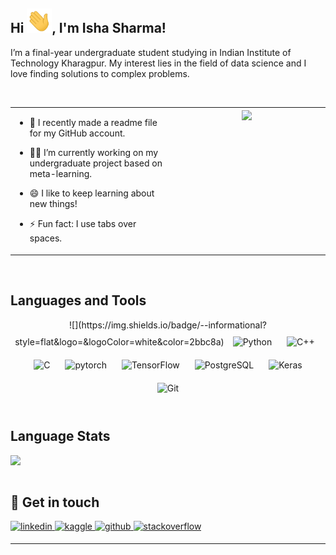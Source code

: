 ## Hi <img src="https://github.com/IshaSharma222/IshaSharma222/blob/main/wave.gif?raw=true" width="40px">, I'm Isha Sharma!  
  

I’m a final-year undergraduate student studying in Indian Institute of Technology Kharagpur.  My interest lies in the field of data science and I love finding solutions to complex problems.  
  

<br/>  

<table><tr><td valign="top" width="50%">

- 🔭 I recently made a readme file for my GitHub account.  
  

- 👩‍💻 I’m currently working on my undergraduate project based on meta-learning.  
  

- 😄 I like to keep learning about new things!  
  

- ⚡ Fun fact: I use tabs over spaces.  


</td><td valign="top" width="50%">

<div align="center">
<img src="https://media3.giphy.com/media/26xBtSyoi5hUUkCEo/giphy.gif?cid=790b7611612c4d0edd8e0a124da3537c9696efa18f4eae51&rid=giphy.gif&ct=g" align="center" style="width: 100%" />
</div>  


</td></tr></table>  

<br/>  


## Languages and Tools  
<div align="center">  
![](https://img.shields.io/badge/<WORD_ON_LEFT>-<WORD_ON_RIGHT>-informational?style=flat&logo=<LOGO_NAME>&logoColor=white&color=2bbc8a)
<img style="margin: 10px" src="https://profilinator.rishav.dev/skills-assets/python-original.svg" alt="Python" height="50" />  
<img style="margin: 10px" src="https://profilinator.rishav.dev/skills-assets/cplusplus-original.svg" alt="C++" height="50" />  
<img style="margin: 10px" src="https://profilinator.rishav.dev/skills-assets/c-original.svg" alt="C" height="50" />  
<img style="margin: 10px" src="https://profilinator.rishav.dev/skills-assets/pytorch-icon.svg" alt="pytorch" height="50" />  
<img style="margin: 10px" src="https://profilinator.rishav.dev/skills-assets/tensorflow-icon.svg" alt="TensorFlow" height="50" />  
<img style="margin: 10px" src="https://profilinator.rishav.dev/skills-assets/postgresql-original-wordmark.svg" alt="PostgreSQL" height="50" />  
<img style="margin: 10px" src="https://profilinator.rishav.dev/skills-assets/keras.png" alt="Keras" height="50" />  
<img style="margin: 10px" src="https://profilinator.rishav.dev/skills-assets/git-scm-icon.svg" alt="Git" height="50" />  
</div>  

<br/>  


## Language Stats  

<div align="center">  
<img src="https://github-readme-stats.vercel.app/api/top-langs/?username=ishasharma222&hide_border=true&layout=compact" align="left" />
</div> 
<br/>  

<br/>  



## 💌 Get in touch  
<a href="https://linkedin.com/in/sharma-isha" target="_blank">
<img src=https://img.shields.io/badge/linkedin-%231E77B5.svg?&style=for-the-badge&logo=linkedin&logoColor=white alt=linkedin style="margin-bottom: 5px;" />
</a>
<a href="https://www.kaggle.com/isha20" target="_blank">
<img src=https://img.shields.io/badge/kaggle-%2344BAE8.svg?&style=for-the-badge&logo=kaggle&logoColor=white alt=kaggle style="margin-bottom: 5px;" />
</a>
<a href="https://github.com/IshaSharma222" target="_blank">
<img src=https://img.shields.io/badge/github-%2324292e.svg?&style=for-the-badge&logo=github&logoColor=white alt=github style="margin-bottom: 5px;" />
</a>
<a href="https://stackoverflow.com/users/12509608/angelina" target="_blank">
<img src=https://img.shields.io/badge/stackoverflow-%23F28032.svg?&style=for-the-badge&logo=stackoverflow&logoColor=white alt=stackoverflow style="margin-bottom: 5px;" />
</a>  

<br />

----
